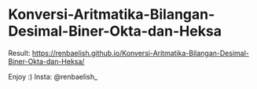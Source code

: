 # Konversi-Aritmatika-Bilangan-Desimal-Biner-Okta-dan-Heksa

Result: https://renbaelish.github.io/Konversi-Aritmatika-Bilangan-Desimal-Biner-Okta-dan-Heksa/

Enjoy :)
Insta: @renbaelish_
